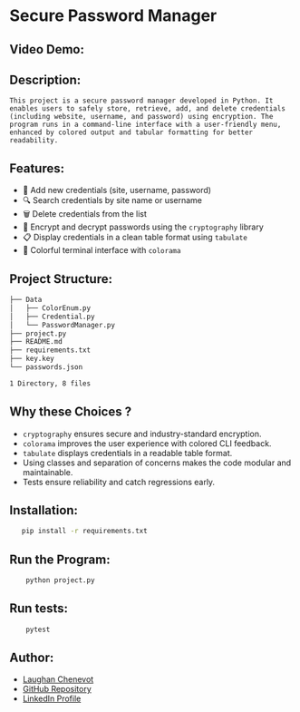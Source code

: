 # Secure Password Manager
## Video Demo:  <URL HERE>
## Description:
    This project is a secure password manager developed in Python. It enables users to safely store, retrieve, add, and delete credentials (including website, username, and password) using encryption. The program runs in a command-line interface with a user-friendly menu, enhanced by colored output and tabular formatting for better readability.
## Features:
- 🔐 Add new credentials (site, username, password)
- 🔍 Search credentials by site name or username
- 🗑️ Delete credentials from the list
- 🧠 Encrypt and decrypt passwords using the `cryptography` library
- 📋 Display credentials in a clean table format using `tabulate`
- 🌈 Colorful terminal interface with `colorama`

## Project Structure:
```md
├── Data
│   ├── ColorEnum.py
│   ├── Credential.py
│   └── PasswordManager.py
├── project.py
├── README.md
├── requirements.txt
├── key.key
└── passwords.json

1 Directory, 8 files
```

## Why these Choices ?
- `cryptography` ensures secure and industry-standard encryption.
- `colorama` improves the user experience with colored CLI feedback.
- `tabulate` displays credentials in a readable table format.
- Using classes and separation of concerns makes the code modular and maintainable.
- Tests ensure reliability and catch regressions early.

## Installation:
 ````bash
    pip install -r requirements.txt
 ````

## Run the Program:
```bash
    python project.py
```

## Run tests:
```bash
    pytest
```

## Author:
- [Laughan Chenevot](<https://github.com/chenlaug>)
- [GitHub Repository](<Your%20GitHub%20Repository%20URL>)
- [LinkedIn Profile](<https://www.linkedin.com/in/laughan-chenevot/>)

